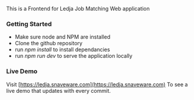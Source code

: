 This is a Frontend for Ledja Job Matching Web application

### Getting Started

-   Make sure node and NPM are installed
-   Clone the github repository
-   run _npm install_ to install dependancies
-   run _npm run dev_ to serve the application locally

### Live Demo

Visit [https://ledja.snaveware.com](https://ledja.snaveware.com) To see a live demo that updates with every commit.
